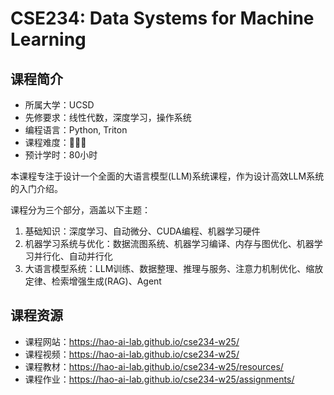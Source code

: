 # CSE234: Data Systems for Machine Learning


## 课程简介

- 所属大学：UCSD
- 先修要求：线性代数，深度学习，操作系统
- 编程语言：Python, Triton
- 课程难度：🌟🌟🌟
- 预计学时：80小时

<!-- 用一两段话介绍这门课程，内容包括但不限于：
    （1）课程覆盖的知识点范围
    （2）与同类课程相比它的优势与特点
    （3）学习这门课程的体验与感受
    （4）自学这门课的注意点（踩过的坑、难度预警等等）
    （5）... ...
-->

本课程专注于设计一个全面的大语言模型(LLM)系统课程，作为设计高效LLM系统的入门介绍。

课程分为三个部分，涵盖以下主题：

1. 基础知识：深度学习、自动微分、CUDA编程、机器学习硬件
2. 机器学习系统与优化：数据流图系统、机器学习编译、内存与图优化、机器学习并行化、自动并行化
3. 大语言模型系统：LLM训练、数据整理、推理与服务、注意力机制优化、缩放定律、检索增强生成(RAG)、Agent


## 课程资源

- 课程网站：https://hao-ai-lab.github.io/cse234-w25/
- 课程视频：https://hao-ai-lab.github.io/cse234-w25/
- 课程教材：https://hao-ai-lab.github.io/cse234-w25/resources/
- 课程作业：https://hao-ai-lab.github.io/cse234-w25/assignments/

